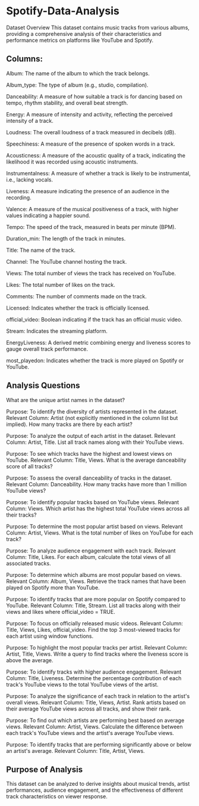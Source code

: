 # Spotify-Data-Analysis

Dataset Overview
This dataset contains music tracks from various albums, providing a comprehensive analysis of their characteristics and performance metrics on platforms like YouTube and Spotify.

## Columns:

Album: The name of the album to which the track belongs.

Album_type: The type of album (e.g., studio, compilation).

Danceability: A measure of how suitable a track is for dancing based on tempo, rhythm stability, and overall beat strength.

Energy: A measure of intensity and activity, reflecting the perceived intensity of a track.

Loudness: The overall loudness of a track measured in decibels (dB).

Speechiness: A measure of the presence of spoken words in a track.

Acousticness: A measure of the acoustic quality of a track, indicating the likelihood it was recorded using acoustic instruments.

Instrumentalness: A measure of whether a track is likely to be instrumental, i.e., lacking vocals.

Liveness: A measure indicating the presence of an audience in the recording.

Valence: A measure of the musical positiveness of a track, with higher values indicating a happier sound.

Tempo: The speed of the track, measured in beats per minute (BPM).

Duration_min: The length of the track in minutes.

Title: The name of the track.

Channel: The YouTube channel hosting the track.

Views: The total number of views the track has received on YouTube.

Likes: The total number of likes on the track.

Comments: The number of comments made on the track.

Licensed: Indicates whether the track is officially licensed.

official_video: Boolean indicating if the track has an official music video.

Stream: Indicates the streaming platform.

EnergyLiveness: A derived metric combining energy and liveness scores to gauge overall track performance.

most_playedon: Indicates whether the track is more played on Spotify or YouTube.

## Analysis Questions

What are the unique artist names in the dataset?

Purpose: To identify the diversity of artists represented in the dataset.
Relevant Column: Artist (not explicitly mentioned in the column list but implied).
How many tracks are there by each artist?

Purpose: To analyze the output of each artist in the dataset.
Relevant Column: Artist, Title.
List all track names along with their YouTube views.

Purpose: To see which tracks have the highest and lowest views on YouTube.
Relevant Column: Title, Views.
What is the average danceability score of all tracks?

Purpose: To assess the overall danceability of tracks in the dataset.
Relevant Column: Danceability.
How many tracks have more than 1 million YouTube views?

Purpose: To identify popular tracks based on YouTube views.
Relevant Column: Views.
Which artist has the highest total YouTube views across all their tracks?

Purpose: To determine the most popular artist based on views.
Relevant Column: Artist, Views.
What is the total number of likes on YouTube for each track?

Purpose: To analyze audience engagement with each track.
Relevant Column: Title, Likes.
For each album, calculate the total views of all associated tracks.

Purpose: To determine which albums are most popular based on views.
Relevant Column: Album, Views.
Retrieve the track names that have been played on Spotify more than YouTube.

Purpose: To identify tracks that are more popular on Spotify compared to YouTube.
Relevant Column: Title, Stream.
List all tracks along with their views and likes where official_video = TRUE.

Purpose: To focus on officially released music videos.
Relevant Column: Title, Views, Likes, official_video.
Find the top 3 most-viewed tracks for each artist using window functions.

Purpose: To highlight the most popular tracks per artist.
Relevant Column: Artist, Title, Views.
Write a query to find tracks where the liveness score is above the average.

Purpose: To identify tracks with higher audience engagement.
Relevant Column: Title, Liveness.
Determine the percentage contribution of each track's YouTube views to the total YouTube views of the artist.

Purpose: To analyze the significance of each track in relation to the artist's overall views.
Relevant Column: Title, Views, Artist.
Rank artists based on their average YouTube views across all tracks, and show their rank.

Purpose: To find out which artists are performing best based on average views.
Relevant Column: Artist, Views.
Calculate the difference between each track's YouTube views and the artist's average YouTube views.

Purpose: To identify tracks that are performing significantly above or below an artist's average.
Relevant Column: Title, Artist, Views.

## Purpose of Analysis
This dataset can be analyzed to derive insights about musical trends, artist performances, audience engagement, and the effectiveness of different track characteristics on viewer response.
